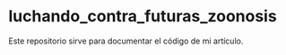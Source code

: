 # luchando_contra_futuras_zoonosis
Este repositorio sirve para documentar el código de mi artículo.
